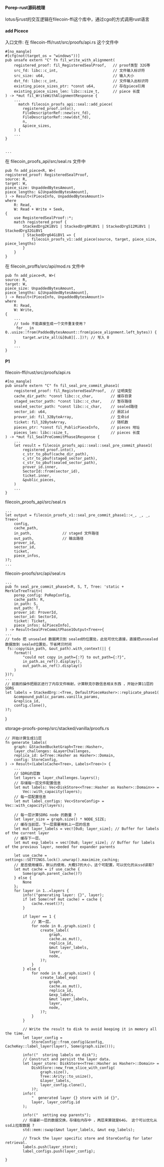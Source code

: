 #### Porep-rust源码梳理
lotus与rust的交互逻辑在filecoin-ffi这个库中，通过cgo的方式调用rust语言

#### add Picece
入口文件: 在  filecoin-ffi/rust/src/proofs/api.rs  这个文件中

    #[no_mangle]
    #[cfg(not(target_os = "windows"))]
    pub unsafe extern "C" fn fil_write_with_alignment(
        registered_proof: fil_RegisteredSealProof,   // proof类型 32G等
        src_fd: libc::c_int,                         // 文件输入标识符
        src_size: u64,                               // 输入大小  
        dst_fd: libc::c_int,                         // 文件输入出标识符
        existing_piece_sizes_ptr: *const u64,        // 存在piece引用 
        existing_piece_sizes_len: libc::size_t,      // piece 长度
    ) -> *mut fil_WriteWithAlignmentResponse {
        ...
          match filecoin_proofs_api::seal::add_piece(
            registered_proof.into(),
            FileDescriptorRef::new(src_fd),
            FileDescriptorRef::new(dst_fd),
            n,
            &piece_sizes,
        ) {
        ...
    }


    ...
在 filecoin_proofs_api/src/seal.rs  文件中
   
    pub fn add_piece<R, W>(
    registered_proof: RegisteredSealProof,
    source: R,
    target: W,
    piece_size: UnpaddedBytesAmount,
    piece_lengths: &[UnpaddedBytesAmount],
    ) -> Result<(PieceInfo, UnpaddedBytesAmount)>
    where
        R: Read,
        W: Read + Write + Seek,
    {
        use RegisteredSealProof::*;
        match registered_proof {
            StackedDrg2KiBV1 | StackedDrg8MiBV1 | StackedDrg512MiBV1 | StackedDrg32GiBV1
            | StackedDrg64GiBV1 => {
                filecoin_proofs_v1::add_piece(source, target, piece_size, piece_lengths)
            }
        }
    }

在 filecoin_proffs/src/api/mod.rs 文件中

    pub fn add_piece<R, W>(
    source: R,
    target: W,
    piece_size: UnpaddedBytesAmount,
    piece_lengths: &[UnpaddedBytesAmount],
    ) -> Result<(PieceInfo, UnpaddedBytesAmount)>
    where
        R: Read,
        W: Write,
    {
        ...
        // todo 不能直接生成一个文件重复使用？
         for _ in 0..usize::from(PaddedBytesAmount::from(piece_alignment.left_bytes)) {
            target.write_all(&[0u8][..])?; // 写入 0
        }
        ...
    }

#### P1

filecoin-ffi/rust/src/proofs/api.rs

    #[no_mangle]
    pub unsafe extern "C" fn fil_seal_pre_commit_phase1(
        registered_proof: fil_RegisteredSealProof,  // 证明类型
        cache_dir_path: *const libc::c_char,        // 缓存目录
        staged_sector_path: *const libc::c_char,    // 暂存路径
        sealed_sector_path: *const libc::c_char,    // sealed路径
        sector_id: u64,                             // 扇区id
        prover_id: fil_32ByteArray,                 // 生命id
        ticket: fil_32ByteArray,                    // 随机数
        pieces_ptr: *const fil_PublicPieceInfo,     // pieces 地址 
        pieces_len: libc::size_t,                   // pieces 长度
    ) -> *mut fil_SealPreCommitPhase1Response {
        ...
        let result = filecoin_proofs_api::seal::seal_pre_commit_phase1(
            registered_proof.into(),
            c_str_to_pbuf(cache_dir_path),
            c_str_to_pbuf(staged_sector_path),
            c_str_to_pbuf(sealed_sector_path),
            prover_id.inner,
            SectorId::from(sector_id),
            ticket.inner,
            &public_pieces,
        )
        ...
    }

 filecoin_proofs_api/src/seal.rs    

    ...
    let output = filecoin_proofs_v1::seal_pre_commit_phase1::<_, _, _, Tree>(
        config,
        cache_path,
        in_path,              // staged 文件路径
        out_path,             // 输出路径
        prover_id,
        sector_id,
        ticket,
        piece_infos,
    )?;
    ...

filecoin-proofs/src/api/seal.rs

    ...
    pub fn seal_pre_commit_phase1<R, S, T, Tree: 'static + MerkleTreeTrait>(
        porep_config: PoRepConfig,
        cache_path: R,
        in_path: S,
        out_path: T,
        prover_id: ProverId,
        sector_id: SectorId,
        ticket: Ticket,
        piece_infos: &[PieceInfo],
    ) -> Result<SealPreCommitPhase1Output<Tree>>{
    ...
    // todo 把 unsealed 数据拷贝到 sealed的位置处，此处可优化直接，直接把unsealed数据放到 sealed位置处，节省拷贝时间
     fs::copy(&in_path, &out_path).with_context(|| {
        format!(
            "could not copy in_path={:?} to out_path={:?}",
            in_path.as_ref().display(),
            out_path.as_ref().display()
        )
    })?;
    ...
    // 前面的操作把扇区进行了内存文件映射，计算默克尔数信息相关东西 ，开始计算11层的 SDRG
    let labels = StackedDrg::<Tree, DefaultPieceHasher>::replicate_phase1(
        &compound_public_params.vanilla_params,
        &replica_id,
        config.clone(),
    )?;
}

storage-proofs-porep/src/stacked/vanilla/proofs.rs

    // 开始计算生成11层
    fn generate_labels(
        graph: &StackedBucketGraph<Tree::Hasher>,
        layer_challenges: &LayerChallenges,
        replica_id: &<Tree::Hasher as Hasher>::Domain,
        config: StoreConfig,
    ) -> Result<(LabelsCache<Tree>, Labels<Tree>)> {
        ...
        // SDRG的层数
        let layers = layer_challenges.layers();
        // 存储每一层文件配置信息
        let mut labels: Vec<DiskStore<<Tree::Hasher as Hasher>::Domain>> =
            Vec::with_capacity(layers);
        // 每一层配置信息    
        let mut label_configs: Vec<StoreConfig> = Vec::with_capacity(layers);

        // 每一层计算SDRG node 的数量 ? 
        let layer_size = graph.size() * NODE_SIZE;
        // 缓存当前层，下一层需要用到上一层的信息
        let mut layer_labels = vec![0u8; layer_size]; // Buffer for labels of the current layer
        // 缓存下一层，
        let mut exp_labels = vec![0u8; layer_size]; // Buffer for labels of the previous layer, needed for expander parents

        let use_cache = settings::SETTINGS.lock().unwrap().maximize_caching;
        // 是否使用缓存，默认的使用，大概57的大小，这个可配置，可以优化的从ssd读取?
        let mut cache = if use_cache {
            Some(graph.parent_cache()?)
        } else {
            None
        };
        for layer in 1..=layers {
            info!("generating layer: {}", layer);
            if let Some(ref mut cache) = cache {
                cache.reset()?;
            }

            if layer == 1 {
                // 第一层，
                for node in 0..graph.size() {
                    create_label(
                        graph,
                        cache.as_mut(),
                        replica_id,
                        &mut layer_labels,
                        layer,
                        node,
                    )?;
                }
            } else {
                for node in 0..graph.size() {
                    create_label_exp(
                        graph,
                        cache.as_mut(),
                        replica_id,
                        &exp_labels,
                        &mut layer_labels,
                        layer,
                        node,
                    )?;
                }
            }

            // Write the result to disk to avoid keeping it in memory all the time.
            let layer_config =
                StoreConfig::from_config(&config, CacheKey::label_layer(layer), Some(graph.size()));

            info!("  storing labels on disk");
            // Construct and persist the layer data.
            let layer_store: DiskStore<<Tree::Hasher as Hasher>::Domain> =
                DiskStore::new_from_slice_with_config(
                    graph.size(),
                    Tree::Arity::to_usize(),
                    &layer_labels,
                    layer_config.clone(),
                )?;
            info!(
                "  generated layer {} store with id {}",
                layer, layer_config.id
            );

            info!("  setting exp parents");
            // 将最新一层的数据交换，存储在内存中 ，两层来算就是64G， 这个可以优化从ssd上拉取数据 ?
            std::mem::swap(&mut layer_labels, &mut exp_labels);

            // Track the layer specific store and StoreConfig for later retrieval.
            labels.push(layer_store);
            label_configs.push(layer_config);

    }














